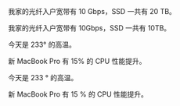 我家的光纤入户宽带有 10 Gbps，SSD 一共有 20 TB。

我家的光纤入户宽带有 10Gbps，SSD 一共有 10TB。


今天是 233° 的高温。

新 MacBook Pro 有 15% 的 CPU 性能提升。

今天是 233 ° 的高温。

新 MacBook Pro 有 15 % 的 CPU 性能提升。